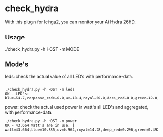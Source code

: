 # check_hydra

With this plugin for Icinga2, you can monitor your Ai Hydra 26HD. 

## Usage

./check_hydra.py -h HOST -m MODE

## Mode's
leds: check the actual value of all LED's with performance-data.
```

./check_hydra.py -h HOST -m leds
OK - LED's: blue=54.7,response_code=0.0,uv=13.4,royal=60.0,deep_red=8.0,green=12.0,cool_white=66.7,violet=14.7|blue=54.7,response_code=0.0,uv=13.4,royal=60.0,deep_red=8.0,green=12.0,cool_white=66.7,violet=14.7
```
power: check the actual used power in watt's all LED's and aggregated, with performance-data.
```
./check_hydra.py -h HOST -m power
OK - 43.664 Watt's are in use. | watt=43.664,blue=10.885,uv=0.964,royal=14.28,deep_red=0.296,green=0.492,cool_white=15.674,violet=1.073
```
